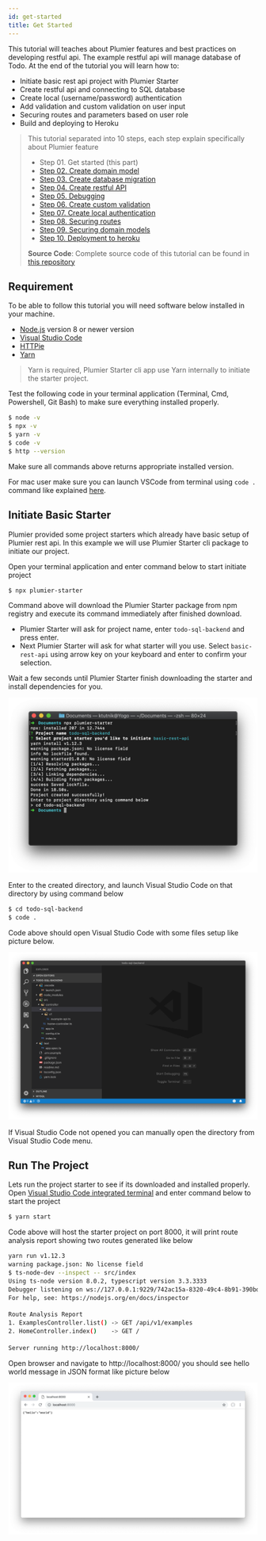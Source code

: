 ```yaml
---
id: get-started
title: Get Started
---
```


This tutorial will teaches about Plumier features and best practices on developing restful api. The example restful api will manage database of Todo. At the end of the tutorial you will learn how to: 
* Initiate basic rest api project with Plumier Starter
* Create restful api and connecting to SQL database
* Create local (username/password) authentication 
* Add validation and custom validation on user input
* Securing routes and parameters based on user role
* Build and deploying to Heroku


> This tutorial separated into 10 steps, each step explain specifically about Plumier feature
> * Step 01. Get started (this part) 
> * [Step 02. Create domain model](create-domain)  
> * [Step 03. Create database migration](create-migration)  
> * [Step 04. Create restful API](create-restful-api)  
> * [Step 05. Debugging](debugging)  
> * [Step 06. Create custom validation](create-custom-validation)  
> * [Step 07. Create local authentication](create-local-authentication)  
> * [Step 08. Securing routes](securing-routes)  
> * [Step 09. Securing domain models](securing-domain)  
> * [Step 10. Deployment to heroku](deployment)  
> 
> **Source Code**: 
> Complete source code of this tutorial can be found in [this repository](https://github.com/plumier/tutorial-todo-sql-backend)

## Requirement
To be able to follow this tutorial you will need software below installed in your machine.
* [Node.js](https://nodejs.org/en/download/) version 8 or newer version 
* [Visual Studio Code](https://code.visualstudio.com/download) 
* [HTTPie](https://httpie.org/#installation) 
* [Yarn](https://yarnpkg.com/lang/en/docs/install) 
  
> Yarn is required, Plumier Starter cli app use Yarn internally to initiate the starter project.

Test the following code in your terminal application (Terminal, Cmd, Powershell, Git Bash) to make sure everything installed properly.

```bash
$ node -v
$ npx -v
$ yarn -v
$ code -v
$ http --version
```

Make sure all commands above returns appropriate installed version.

For mac user make sure you can launch VSCode from terminal using `code .` command like explained [here](https://code.visualstudio.com/docs/setup/mac#_launching-from-the-command-line).

## Initiate Basic Starter
Plumier provided some project starters which already have basic setup of Plumier rest api. In this example we will use Plumier Starter cli package to initiate our project. 

Open your terminal application and enter command below to start initiate project

```bash
$ npx plumier-starter
```

Command above will download the Plumier Starter package from npm registry and execute its command immediately after finished download.

* Plumier Starter will ask for project name, enter `todo-sql-backend` and press enter.
* Next Plumier Starter will ask for what starter will you use. Select `basic-rest-api` using arrow key on your keyboard and enter to confirm your selection.

Wait a few seconds until Plumier Starter finish downloading the starter and install dependencies for you.

![plumier-starter](../../assets/tutorial/plumier-starter.png)

Enter to the created directory, and launch Visual Studio Code on that directory by using command below

```bash
$ cd todo-sql-backend
$ code .
```

Code above should open Visual Studio Code with some files setup like picture below.

![vscode](../../assets/tutorial/vscode.png)

If Visual Studio Code not opened you can manually open the directory from Visual Studio Code menu. 

## Run The Project
Lets run the project starter to see if its downloaded and installed properly. Open [Visual Studio Code integrated terminal](https://code.visualstudio.com/docs/editor/integrated-terminal) and enter command below to start the project

```bash
$ yarn start
```

Code above will host the starter project on port 8000, it will print route analysis report showing two routes generated like below

```bash
yarn run v1.12.3
warning package.json: No license field
$ ts-node-dev --inspect -- src/index
Using ts-node version 8.0.2, typescript version 3.3.3333
Debugger listening on ws://127.0.0.1:9229/742ac15a-8320-49c4-8b91-390bda03f3bc
For help, see: https://nodejs.org/en/docs/inspector

Route Analysis Report
1. ExamplesController.list() -> GET /api/v1/examples
2. HomeController.index()    -> GET /

Server running http://localhost:8000/
```

Open browser and navigate to http://localhost:8000/ you should see hello world message in JSON format like picture below

![first start](../../assets/tutorial/first-start.png)
